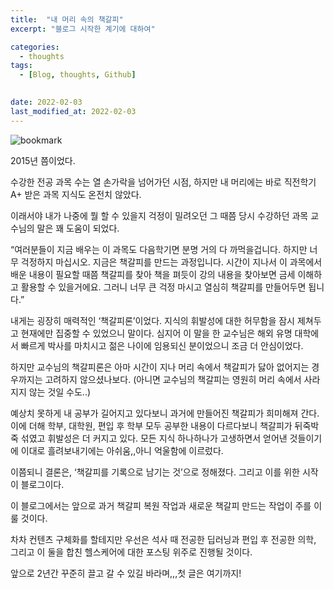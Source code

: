 ```yaml
---
title:  "내 머리 속의 책갈피"
excerpt: "블로그 시작한 계기에 대하여"

categories:
  - thoughts
tags:
  - [Blog, thoughts, Github]

 
date: 2022-02-03
last_modified_at: 2022-02-03    
---
```


![bookmark](https://user-images.githubusercontent.com/31461053/152197214-91ae4ee2-3b2a-4ea8-8421-66b928f6e439.jpg)

2015년 쯤이었다.

수강한 전공 과목 수는 열 손가락을 넘어가던 시점, 하지만 내 머리에는 바로 직전학기 A+ 받은 과목 지식도 온전치 않았다.

이래서야 내가 나중에 뭘 할 수 있을지 걱정이 밀려오던 그 때쯤 당시 수강하던 과목 교수님의 말은 꽤 도움이 되었다.

“여러분들이 지금 배우는 이 과목도 다음학기면 분명 거의 다 까먹을겁니다. 하지만 너무 걱정하지 마십시오. 지금은 책갈피를 만드는 과정입니다. 시간이 지나서 이 과목에서 배운 내용이 필요할 때쯤 책갈피를 찾아 책을 펴듯이 강의 내용을 찾아보면 금세 이해하고 활용할 수 있을거에요. 그러니 너무 큰 걱정 마시고 열심히 책갈피를 만들어두면 됩니다.”

내게는 굉장히 매력적인 ‘책갈피론’이었다. 지식의 휘발성에 대한 허무함을 잠시 제쳐두고 현재에만 집중할 수 있었으니 말이다. 심지어 이 말을 한 교수님은 해외 유명 대학에서 빠르게 박사를 마치시고 젊은 나이에 임용되신 분이었으니 조금 더 안심이었다.

하지만 교수님의 책갈피론은 아마 시간이 지나 머리 속에서 책갈피가 닳아 없어지는 경우까지는 고려하지 않으셨나보다. (아니면 교수님의 책갈피는 영원히 머리 속에서 사라지지 않는 것일 수도..)

예상치 못하게 내 공부가 길어지고 있다보니 과거에 만들어진 책갈피가 희미해져 간다. 이에 더해 학부, 대학원, 편입 후 학부 모두 공부한 내용이 다르다보니 책갈피가 뒤죽박죽 섞였고 휘발성은 더 커지고 있다. 모든 지식 하나하나가 고생하면서 얻어낸 것들이기에 이대로 흘려보내기에는 아쉬움,,아니 억울함에 이르렀다.

이쯤되니 결론은, ‘책갈피를 기록으로 남기는 것’으로 정해졌다. 그리고 이를 위한 시작이 블로그이다.

이 블로그에서는 앞으로 과거 책갈피 복원 작업과 새로운 책갈피 만드는 작업이 주를 이룰 것이다.

차차 컨텐츠 구체화를 할테지만 우선은 석사 때 전공한 딥러닝과 편입 후 전공한 의학, 그리고 이 둘을 합친 헬스케어에 대한 포스팅 위주로 진행될 것이다.

앞으로 2년간 꾸준히 끌고 갈 수 있길 바라며,,,첫 글은 여기까지!